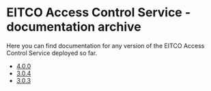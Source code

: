 
# EITCO Access Control Service - documentation archive

Here you can find documentation for any version of the EITCO Access Control Service deployed so far.

 * [4.0.0](archive/4.0.0)
 * [3.0.4](archive/3.0.4)
 * [3.0.3](archive/3.0.3)
